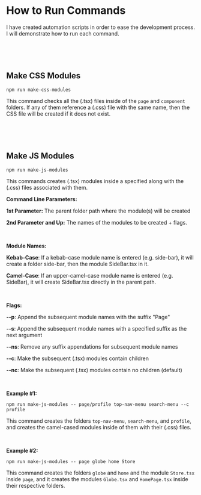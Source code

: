# How to Run Commands

I have created automation scripts in order to ease the development process. I will demonstrate how to run each command.

&nbsp;

&nbsp;

## Make CSS Modules

`npm run make-css-modules`

This command checks all the (.tsx) files inside of the `page` and `component` folders. If any of them reference a (.css) file with the same name, then the CSS file will be created if it does not exist.

&nbsp;

&nbsp;

## Make JS Modules

`npm run make-js-modules`

This commands creates (.tsx) modules inside a specified along with the (.css) files associated with them.

**Command Line Parameters:**

**1st Parameter:** The parent folder path where the module(s) will be created

**2nd Parameter and Up:** The names of the modules to be created + flags.

&nbsp;

**Module Names:**

**Kebab-Case**: If a kebab-case module name is entered (e.g. side-bar), it will create a folder side-bar, then the module SideBar.tsx in it.

**Camel-Case**: If an upper-camel-case module name is entered (e.g. SideBar), it will create SideBar.tsx directly in the parent path.

&nbsp;

**Flags:**

**--p**: Append the subsequent module names with the suffix "Page"

**--s**: Append the subsequent module names with a specified suffix as the next argument

**--ns**: Remove any suffix appendations for subsequent module names

**--c**: Make the subsequent (.tsx) modules contain children

**--nc**: Make the subsequent (.tsx) modules contain no children (default)

&nbsp;

**Example #1:**

`npm run make-js-modules -- page/profile top-nav-menu search-menu --c profile`

This command creates the folders `top-nav-menu`, `search-menu`, and `profile`, and creates the camel-cased modules inside of them with their (.css) files.

&nbsp;

**Example #2:**

`npm run make-js-modules -- page globe home Store`

This command creates the folders `globe` and `home` and the module `Store.tsx` inside `page`, and it creates the modules `Globe.tsx` and `HomePage.tsx` inside their respective folders.
